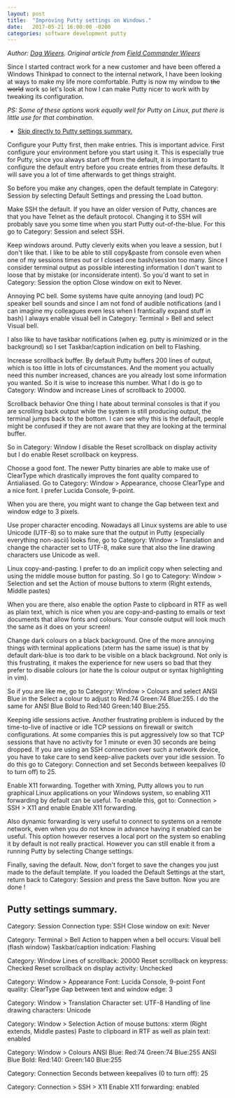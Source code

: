 ```yaml
---
layout: post
title:  "Improving Putty settings on Windows."
date:   2017-05-21 16:00:00 -0200
categories: software development putty
---
```


*Author: [Dag Wieers](https://twitter.com/dagwieers). Original article from  [Field Commander Wieers](http://dag.wiee.rs/blog/content/improving-putty-settings-on-windows)*

Since I started contract work for a new customer and have been offered a Windows Thinkpad to connect to the internal network, I have been looking at ways to make my life more comfortable. Putty is now my window to ~~the world~~ work so let's look at how I can make Putty nicer to work with by tweaking its configuration.

_PS: Some of these options work equally well for Putty on Linux, put there is little use for that combination._

* [Skip directly to Putty settings summary.](#settings-summary)

Configure your Putty first, then make entries.
This is important advice. First configure your environment before you start using it. This is especially true for Putty, since you always start off from the default, it is important to configure the default entry before you create entries from these defaults. It will save you a lot of time afterwards to get things straight.

So before you make any changes, open the default template in Category: Session by selecting Default Settings and pressing the Load button.

Make SSH the default.
If you have an older version of Putty, chances are that you have Telnet as the default protocol. Changing it to SSH will probably save you some time when you start Putty out-of-the-blue. For this go to Category: Session and select SSH.

Keep windows around.
Putty cleverly exits when you leave a session, but I don't like that. I like to be able to still copy&paste from console even when one of my sessions times out or I closed one bash/session too many. Since I consider terminal output as possible interesting information I don't want to loose that by mistake (or inconsiderate intent). So you'd want to set in Category: Session the option Close window on exit to Never.

Annoying PC bell.
Some systems have quite annoying (and loud) PC speaker bell sounds and since I am not fond of audible notifications (and I can imagine my colleagues even less when I frantically expand stuff in bash) I always enable visual bell in Category: Terminal > Bell and select Visual bell.

I also like to have taskbar notifications (when eg. putty is minimized or in the background) so I set Taskbar/caption indication on bell to Flashing.

Increase scrollback buffer.
By default Putty buffers 200 lines of output, which is too little in lots of circumstances. And the moment you actually need this number increased, chances are you already lost some information you wanted. So it is wise to increase this number. What I do is go to Category: Window and increase Lines of scrollback to 20000.

Scrollback behavior
One thing I hate about terminal consoles is that if you are scrolling back output while the system is still producing output, the terminal jumps back to the bottom. I can see why this is the default, people might be confused if they are not aware that they are looking at the terminal buffer.

So in Category: Window I disable the Reset scrollback on display activity but I do enable Reset scrollback on keypress.

Choose a good font.
The newer Putty binaries are able to make use of ClearType which drastically improves the font quality compared to Antialiased. Go to Category: Window > Appearance, choose ClearType and a nice font. I prefer Lucida Console, 9-point.

When you are there, you might want to change the Gap between text and window edge to 3 pixels.

Use proper character encoding.
Nowadays all Linux systems are able to use Unicode (UTF-8) so to make sure that the output in Putty (especially everything non-ascii) looks fine, go to Category: Window > Translation and change the character set to UTF-8, make sure that also the line drawing characters use Unicode as well.

Linux copy-and-pasting.
I prefer to do an implicit copy when selecting and using the middle mouse button for pasting. So I go to Category: Window > Selection and set the Action of mouse buttons to xterm (Right extends, Middle pastes)

When you are there, also enable the option Paste to clipboard in RTF as well as plain text, which is nice when you are copy-and-pasting to emails or text documents that allow fonts and colours. Your console output will look much the same as it does on your screen!

Change dark colours on a black background.
One of the more annoying things with terminal applications (xterm has the same issue) is that by default dark-blue is too dark to be visible on a black background. Not only is this frustrating, it makes the experience for new users so bad that they prefer to disable colours (or hate the ls colour output or syntax highlighting in vim).

So if you are like me, go to Category: Window > Colours and select ANSI Blue in the Select a colour to adjust to Red:74 Green:74 Blue:255. I do the same for ANSI Blue Bold to Red:140 Green:140 Blue:255.

Keeping idle sessions active.
Another frustrating problem is induced by the time-to-live of inactive or idle TCP sessions on firewall or switch configurations. At some companies this is put aggressively low so that TCP sessions that have no activity for 1 minute or even 30 seconds are being dropped. If you are using an SSH connection over such a network device, you have to take care to send keep-alive packets over your idle session. To do this go to Category: Connection and set Seconds between keepalives (0 to turn off) to 25.

Enable X11 forwarding.
Together with Xming, Putty allows you to run graphical Linux applications on your Windows system, so enabling X11 forwarding by default can be useful. To enable this, got to: Connection > SSH > X11 and enable Enable X11 forwarding.

Also dynamic forwarding is very useful to connect to systems on a remote network, even when you do not know in advance having it enabled can be useful. This option however reserves a local port on the system so enabling it by default is not really practical. However you can still enable it from a running Putty by selecting Change settings.

Finally, saving the default.
Now, don't forget to save the changes you just made to the default template. If you loaded the Default Settings at the start, return back to Category: Session and press the Save button. Now you are done !

## Putty settings summary. <a id="settings-summary"></a>

Category: Session
Connection type: SSH
Close window on exit: Never

Category: Terminal > Bell
Action to happen when a bell occurs: Visual bell (flash window)
Taskbar/caption indication: Flashing

Category: Window
Lines of scrollback: 20000
Reset scrollback on keypress: Checked
Reset scrollback on display activity: Unchecked

Category: Window > Appearance
Font: Lucida Console, 9-point
Font quality: ClearType
Gap between text and window edge: 3

Category: Window > Translation
Character set: UTF-8
Handling of line drawing characters: Unicode

Category: Window > Selection
Action of mouse buttons: xterm (Right extends, Middle pastes)
Paste to clipboard in RTF as well as plain text: enabled

Category: Window > Colours
ANSI Blue: Red:74 Green:74 Blue:255
ANSI Blue Bold: Red:140: Green:140 Blue:255

Category: Connection
Seconds between keepalives (0 to turn off): 25

Category: Connection > SSH > X11
Enable X11 forwarding: enabled